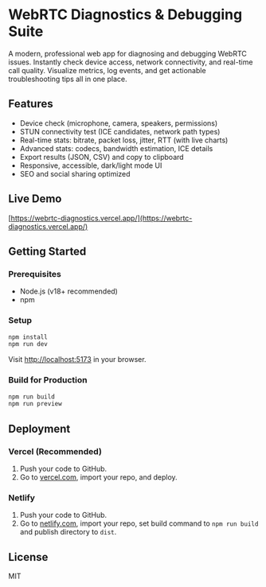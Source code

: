  # WebRTC Diagnostics & Debugging Suite  

A modern, professional web app for diagnosing and debugging WebRTC issues. Instantly check device access, network connectivity, and real-time call quality. Visualize metrics, log events, and get actionable troubleshooting tips all in one place. 

## Features 
- Device check (microphone, camera, speakers, permissions) 
- STUN connectivity test (ICE candidates, network path types) 
- Real-time stats: bitrate, packet loss, jitter, RTT (with live charts)   
- Advanced stats: codecs, bandwidth estimation, ICE details 
- Export results (JSON, CSV) and copy to clipboard     
- Responsive, accessible, dark/light mode UI     
- SEO and social sharing optimized  
     
## Live Demo    
[https://webrtc-diagnostics.vercel.app/](https://webrtc-diagnostics.vercel.app/) 

## Getting Started       
         
### Prerequisites      
- Node.js (v18+ recommended)      
- npm        
   
### Setup  
```bash   
npm install    
npm run dev 
```
Visit [http://localhost:5173](http://localhost:5173) in your browser.

### Build for Production
```bash
npm run build
npm run preview
```

## Deployment
### Vercel (Recommended)
1. Push your code to GitHub.
2. Go to [vercel.com](https://vercel.com/), import your repo, and deploy.

### Netlify
1. Push your code to GitHub.
2. Go to [netlify.com](https://netlify.com/), import your repo, set build command to `npm run build` and publish directory to `dist`.

## License
MIT
